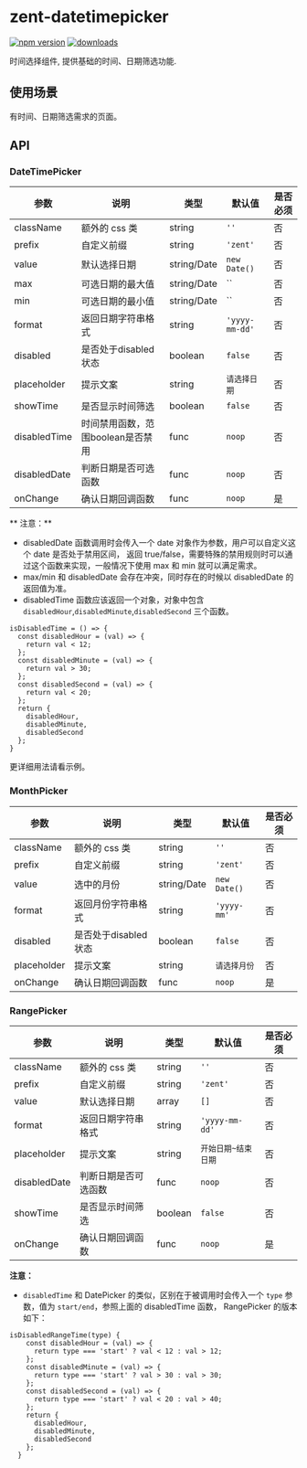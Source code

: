 # zent-datetimepicker

[![npm version](https://img.shields.io/npm/v/zent-datetimepicker.svg?style=flat)](https://www.npmjs.com/package/zent-datetimepicker) [![downloads](https://img.shields.io/npm/dt/zent-datetimepicker.svg)](https://www.npmjs.com/package/zent-datetimepicker)

时间选择组件, 提供基础的时间、日期筛选功能.

## 使用场景

有时间、日期筛选需求的页面。

## API

### DateTimePicker

| 参数           | 说明                       | 类型             | 默认值             | 是否必须 |
| ------------ | ------------------------ | -------------- | --------------- | ---- |
| className    | 额外的 css 类                | string         | `''`            | 否    |
| prefix       | 自定义前缀                    | string         | `'zent'`        | 否    |
| value        | 默认选择日期                   | string/Date    | `new Date()`    | 否    |
| max        | 可选日期的最大值                   | string/Date    | ``    | 否    |
| min        | 可选日期的最小值                   | string/Date    | ``   | 否    |
| format       | 返回日期字符串格式                | string         | `'yyyy-mm-dd'`  | 否    |
| disabled     | 是否处于disabled 状态          | boolean        | `false`         | 否    |
| placeholder  | 提示文案                   | string    | `请选择日期`   | 否    |
| showTime     | 是否显示时间筛选 | boolean  | `false` | 否    |
| disabledTime | 时间禁用函数，范围boolean是否禁用 | func | `noop` | 否    |
| disabledDate | 判断日期是否可选函数               | func           | `noop`          | 否    |
| onChange     | 确认日期回调函数                 | func           | `noop`          | 是    |

** 注意：**
- disabledDate 函数调用时会传入一个 date 对象作为参数，用户可以自定义这个 date 是否处于禁用区间，
返回 true/false，需要特殊的禁用规则时可以通过这个函数来实现，一般情况下使用 max 和 min 就可以满足需求。
- max/min 和 disabledDate 会存在冲突，同时存在的时候以 disabledDate 的返回值为准。
- disabledTime 函数应该返回一个对象，对象中包含`disabledHour`,`disabledMinute`,`disabledSecond` 三个函数。
```
isDisabledTime = () => {
  const disabledHour = (val) => {
    return val < 12;
  };
  const disabledMinute = (val) => {
    return val > 30;
  };
  const disabledSecond = (val) => {
    return val < 20;
  };
  return {
    disabledHour,
    disabledMinute,
    disabledSecond
  };
}
```

更详细用法请看示例。


### MonthPicker

| 参数           | 说明         | 类型     | 默认值          | 是否必须 |
| ------------ | ---------- | ------ | ------------ | ---- |
| className    | 额外的 css 类  | string | `''`         | 否    |
| prefix       | 自定义前缀      | string | `'zent'`     | 否    |
| value        | 选中的月份     | string/Date    | `new Date()`    | 否    |
| format       | 返回月份字符串格式  | string | `'yyyy-mm'` | 否    |
| disabled     | 是否处于disabled 状态          | boolean        | `false`         | 否    |
| placeholder  | 提示文案          | string  | `请选择月份`   | 否    |
| onChange     | 确认日期回调函数   | func   | `noop`       | 是    |

<!--### TimePicker

| 参数           | 说明         | 类型     | 默认值          | 是否必须 |
| ------------ | ---------- | ------ | ------------ | ---- |
| className    | 额外的 css 类  | string | `''`         | 否    |
| prefix       | 自定义前缀      | string | `'zent'`     | 否    |
| disabledTime | 判断日期是否可选函数 | func   | `noop`       | 否    |
| onChange     | 确认日期回调函数   | func   | `noop`       | 是    |
| format       | 返回日期字符串格式  | string | `'HH:MM:ss'` | 否    |-->

### RangePicker

| 参数           | 说明         | 类型     | 默认值            | 是否必须 |
| ------------ | ---------- | ------ | -------------- | ---- |
| className    | 额外的 css 类  | string | `''`           | 否    |
| prefix       | 自定义前缀      | string | `'zent'`       | 否    |
| value        | 默认选择日期     | array  | `[]`           | 否    |
| format       | 返回日期字符串格式  | string | `'yyyy-mm-dd'` | 否    |
| placeholder  | 提示文案          | string    | `开始日期~结束日期`   | 否    |
| disabledDate | 判断日期是否可选函数 | func   | `noop`         | 否    |
| showTime     | 是否显示时间筛选 | boolean| `false` | 否    |
| onChange     | 确认日期回调函数   | func   | `noop`         | 是    |

**注意：**

- `disabledTime` 和 DatePicker 的类似，区别在于被调用时会传入一个 `type` 参数，值为 `start/end`，参照上面的 disabledTime 函数， RangePicker 的版本如下：
```
isDisabledRangeTime(type) {
    const disabledHour = (val) => {
      return type === 'start' ? val < 12 : val > 12;
    };
    const disabledMinute = (val) => {
      return type === 'start' ? val > 30 : val > 30;
    };
    const disabledSecond = (val) => {
      return type === 'start' ? val < 20 : val > 40;
    };
    return {
      disabledHour,
      disabledMinute,
      disabledSecond
    };
  }
  ```